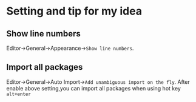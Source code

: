 # Setting and tip for my idea

## Show line numbers
Editor->General->Appearance->`Show line numbers`.

## Import all packages
Editor->General->Auto Import->`Add unambiguous import on the fly`.
After enable above setting,you can import all packages when using hot key `alt+enter`

